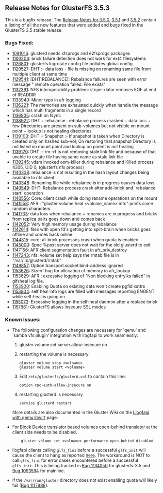 ## Release Notes for GlusterFS 3.5.3

This is a bugfix release. The [Release Notes for 3.5.0](./3.5.0.md),
[3.5.1](./3.5.1.md) and [3.5.2](./3.5.2.md) contain a listing of all the new
features that were added and bugs fixed in the GlusterFS 3.5 stable release.

### Bugs Fixed:

- [1081016](https://bugzilla.redhat.com/1081016): glusterd needs xfsprogs and e2fsprogs packages
- [1100204](https://bugzilla.redhat.com/1100204): brick failure detection does not work for ext4 filesystems
- [1126801](https://bugzilla.redhat.com/1126801): glusterfs logrotate config file pollutes global config
- [1129527](https://bugzilla.redhat.com/1129527): DHT :- data loss - file is missing on renaming same file from multiple client at same time
- [1129541](https://bugzilla.redhat.com/1129541): [DHT:REBALANCE]: Rebalance failures are seen with error message " remote operation failed: File exists"
- [1132391](https://bugzilla.redhat.com/1132391): NFS interoperability problem: stripe-xlator removes EOF at end of READDIR
- [1133949](https://bugzilla.redhat.com/1133949): Minor typo in afr logging
- [1136221](https://bugzilla.redhat.com/1136221): The memories are exhausted quickly when handle the message which has multi fragments in a single record
- [1136835](https://bugzilla.redhat.com/1136835): crash on fsync
- [1138922](https://bugzilla.redhat.com/1138922): DHT + rebalance : rebalance process crashed + data loss + few Directories are present on sub-volumes but not visible on mount point + lookup is not healing directories
- [1139103](https://bugzilla.redhat.com/1139103): DHT + Snapshot :- If snapshot is taken when Directory is created only on hashed sub-vol; On restoring that snapshot Directory is not listed on mount point and lookup on parent is not healing
- [1139170](https://bugzilla.redhat.com/1139170): DHT :- rm -rf is not removing stale link file and because of that unable to create file having same name as stale link file
- [1139245](https://bugzilla.redhat.com/1139245): vdsm invoked oom-killer during rebalance and Killed process 4305, UID 0, (glusterfs nfs process)
- [1140338](https://bugzilla.redhat.com/1140338): rebalance is not resulting in the hash layout changes being available to nfs client
- [1140348](https://bugzilla.redhat.com/1140348): Renaming file while rebalance is in progress causes data loss
- [1140549](https://bugzilla.redhat.com/1140549): DHT: Rebalance process crash after add-brick and `rebalance start' operation
- [1140556](https://bugzilla.redhat.com/1140556): Core: client crash while doing rename operations on the mount
- [1141558](https://bugzilla.redhat.com/1141558): AFR : "gluster volume heal <volume_name> info" prints some random characters
- [1141733](https://bugzilla.redhat.com/1141733): data loss when rebalance + renames are in progress and bricks from replica pairs goes down and comes back
- [1142052](https://bugzilla.redhat.com/1142052): Very high memory usage during rebalance
- [1142614](https://bugzilla.redhat.com/1142614): files with open fd's getting into split-brain when bricks goes offline and comes back online
- [1144315](https://bugzilla.redhat.com/1144315): core: all brick processes crash when quota is enabled
- [1145000](https://bugzilla.redhat.com/1145000): Spec %post server does not wait for the old glusterd to exit
- [1147156](https://bugzilla.redhat.com/1147156): AFR client segmentation fault in afr_priv_destroy
- [1147243](https://bugzilla.redhat.com/1147243): nfs: volume set help says the rmtab file is in "/var/lib/glusterd/rmtab"
- [1149857](https://bugzilla.redhat.com/1149857): Option transport.socket.bind-address ignored
- [1153626](https://bugzilla.redhat.com/1153626): Sizeof bug for allocation of memory in afr_lookup
- [1153629](https://bugzilla.redhat.com/1153629): AFR : excessive logging of "Non blocking entrylks failed" in glfsheal log file.
- [1153900](https://bugzilla.redhat.com/1153900): Enabling Quota on existing data won't create pgfid xattrs
- [1153904](https://bugzilla.redhat.com/1153904): self heal info logs are filled with messages reporting ENOENT while self-heal is going on
- [1155073](https://bugzilla.redhat.com/1155073): Excessive logging in the self-heal daemon after a replace-brick
- [1157661](https://bugzilla.redhat.com/1157661): GlusterFS allows insecure SSL modes

### Known Issues:

- The following configuration changes are necessary for 'qemu' and 'samba vfs
  plugin' integration with libgfapi to work seamlessly:

  1.  gluster volume set <volname> server.allow-insecure on
  2.  restarting the volume is necessary

      ```
      gluster volume stop <volname>
      gluster volume start <volname>
      ```

  3.  Edit `/etc/glusterfs/glusterd.vol` to contain this line:

      ```
      option rpc-auth-allow-insecure on
      ```

  4.  restarting glusterd is necessary

      ```
      service glusterd restart
      ```

  More details are also documented in the Gluster Wiki on the [Libgfapi with qemu libvirt](https://github.com/gluster/glusterfs-specs/blob/master/done/GlusterFS%203.5/libgfapi%20with%20qemu%20libvirt.md) page.

- For Block Device translator based volumes open-behind translator at the
  client side needs to be disabled.

          gluster volume set <volname> performance.open-behind disabled

- libgfapi clients calling `glfs_fini` before a successful `glfs_init` will cause the client to
  hang as reported [here](http://lists.gnu.org/archive/html/gluster-devel/2014-04/msg00179.html).
  The workaround is NOT to call `glfs_fini` for error cases encountered before a successful
  `glfs_init`. This is being tracked in [Bug 1134050](https://bugzilla.redhat.com/1134050) for
  glusterfs-3.5 and [Bug 1093594](https://bugzilla.redhat.com/1093594) for mainline.

- If the `/var/run/gluster` directory does not exist enabling quota will likely
  fail ([Bug 1117888](https://bugzilla.redhat.com/show_bug.cgi?id=1117888)).

